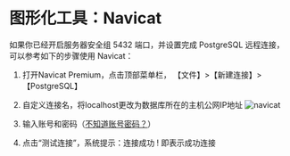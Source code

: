 # 图形化工具：Navicat

如果你已经开启服务器安全组 5432 端口，并设置完成 PostgreSQL 远程连接，可以参考如下的步骤使用 Navicat：

1. 打开Navicat Premium，点击顶部菜单栏， 【文件】>【新建连接】>【PostgreSQL】

2. 自定义连接名，将localhost更改为数据库所在的主机公网IP地址
  ![navicat](http://libs.websoft9.com/Websoft9/DocsPicture/zh/postgresql/navicate-newconnection-websoft9.png)

3. 输入账号和密码（[不知道账号密码？](/zh/stack-accounts.md)）

3. 点击“测试连接”，系统提示：连接成功 ! 即表示成功连接